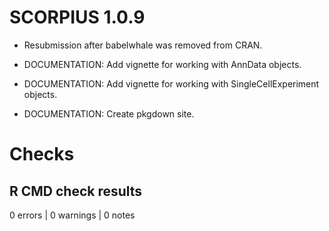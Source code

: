 # SCORPIUS 1.0.9

* Resubmission after babelwhale was removed from CRAN.

* DOCUMENTATION: Add vignette for working with AnnData objects.

* DOCUMENTATION: Add vignette for working with SingleCellExperiment objects.

* DOCUMENTATION: Create pkgdown site.

# Checks

## R CMD check results

0 errors | 0 warnings | 0 notes